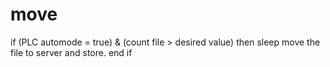 # move

if (PLC automode = true) & (count file > desired value) then 
  sleep 
  move the file to server and store. 
end if
